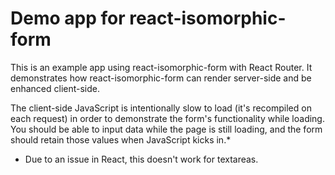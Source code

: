 # Demo app for react-isomorphic-form

This is an example app using react-isomorphic-form with React Router. It
demonstrates how react-isomorphic-form can render server-side and be enhanced
client-side.

The client-side JavaScript is intentionally slow to load (it's recompiled on
each request) in order to demonstrate the form's functionality while loading.
You should be able to input data while the page is still loading, and the form
should retain those values when JavaScript kicks in.*

* Due to an issue in React, this doesn't work for textareas.
